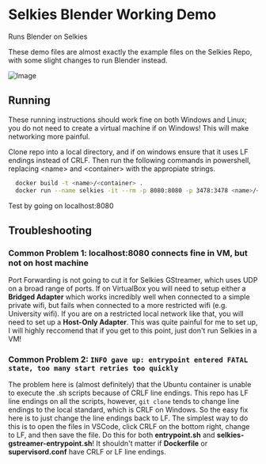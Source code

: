 
# Selkies Blender Working Demo

Runs Blender on Selkies

These demo files are almost exactly the example files on the Selkies Repo, with some slight changes to run Blender instead.

![Image](https://github.com/user-attachments/assets/e64646b2-38b0-4465-8b68-7b889cad0edb)

## Running

These running instructions should work fine on both Windows and Linux; you do not need to create a virtual machine if on Windows! This will make networking more painful.

Clone repo into a local directory, and if on windows ensure that it uses LF endings instead of CRLF. Then run the following commands in powershell, replacing \<name\> and \<container\> with the appropiate strings.

```bash
  docker build -t <name>/<container> .
  docker run --name selkies -it --rm -p 8080:8080 -p 3478:3478 <name>/<container>
```

Test by going on localhost:8080
## Troubleshooting

### Common Problem 1: localhost:8080 connects fine in VM, but not on host machine

Port Forwarding is not going to cut it for Selkies GStreamer, which uses UDP on a broad range of ports. If on VirtualBox you will need to setup either a **Bridged Adapter** which works incredibly well when connected to a simple private wifi, but fails when connected to a more restricted wifi (e.g. University wifi). If you are on a restricted local network like that, you will need to set up a **Host-Only Adapter**. This was quite painful for me to set up, I will highly reccomend that if you get to this point, just don't run Selkies in a VM!

### Common Problem 2: ```INFO gave up: entrypoint entered FATAL state, too many start retries too quickly```

The problem here is (almost definitely) that the Ubuntu container is unable to execute the .sh scripts because of CRLF line endings. This repo has LF line endings on all the scripts, however, ```git clone``` tends to change line endings to the local standard, which is CRLF on Windows. So the easy fix here is to just change the line endings back to LF. The simplest way to do this is to open the files in VSCode, click CRLF on the bottom right, change to LF, and then save the file. Do this for both **entrypoint.sh** and **selkies-gstreamer-entrypoint.sh**! It shouldn't matter if **Dockerfile** or **supervisord.conf** have CRLF or LF line endings. 
